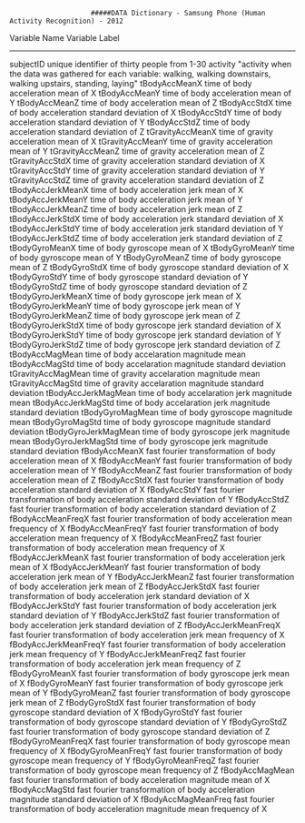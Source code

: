                     	#####DATA Dictionary - Samsung Phone (Human Activity Recognition) - 2012
		
Variable Name		Variable Label
--------------------  	------------------------------------------------------------------------------------------------------------------------
subjectID		unique identifier of thirty people from 1-30
activity		"activity when the data was gathered for each variable: walking, walking downstairs, walking upstairs, standing, laying"
tBodyAccMeanX		time of body acceleration mean of X
tBodyAccMeanY		time of body acceleration mean of Y
tBodyAccMeanZ		time of body acceleration mean of Z
tBodyAccStdX		time of body acceleration standard deviation of X
tBodyAccStdY		time of body acceleration standard deviation of Y
tBodyAccStdZ		time of body acceleration standard deviation of Z
tGravityAccMeanX	time of gravity acceleration mean of X
tGravityAccMeanY	time of gravity acceleration mean of Y
tGravityAccMeanZ	time of gravity acceleration mean of Z
tGravityAccStdX		time of gravity acceleration standard deviation of X
tGravityAccStdY		time of gravity acceleration standard deviation of Y
tGravityAccStdZ		time of gravity acceleration standard deviation of Z
tBodyAccJerkMeanX	time of body acceleration jerk mean of X
tBodyAccJerkMeanY	time of body acceleration jerk mean of Y
tBodyAccJerkMeanZ	time of body acceleration jerk mean of Z
tBodyAccJerkStdX	time of body acceleration jerk standard deviation of X
tBodyAccJerkStdY	time of body acceleration jerk standard deviation of Y
tBodyAccJerkStdZ	time of body acceleration jerk standard deviation of Z
tBodyGyroMeanX		time of body gyroscope mean of X
tBodyGyroMeanY		time of body gyroscope mean of Y
tBodyGyroMeanZ		time of body gyroscope mean of Z
tBodyGyroStdX		time of body gyroscope standard deviation of X
tBodyGyroStdY		time of body gyroscope standard deviation of Y
tBodyGyroStdZ		time of body gyroscope standard deviation of Z
tBodyGyroJerkMeanX	time of body gyroscope jerk mean of X
tBodyGyroJerkMeanY	time of body gyroscope jerk mean of Y
tBodyGyroJerkMeanZ	time of body gyroscope jerk mean of Z
tBodyGyroJerkStdX	time of body gyroscope jerk standard deviation of X
tBodyGyroJerkStdY	time of body gyroscope jerk standard deviation of Y
tBodyGyroJerkStdZ	time of body gyroscope jerk standard deviation of Z
tBodyAccMagMean		time of body accelaration magnitude mean 
tBodyAccMagStd		time of body accelaration magnitude standard deviation
tGravityAccMagMean	time of gravity accelaration magnitude mean 
tGravityAccMagStd	time of gravity accelaration magnitude standard deviation
tBodyAccJerkMagMean	time of body accelaration jerk magnitude mean 
tBodyAccJerkMagStd	time of body accelaration jerk magnitude standard deviation
tBodyGyroMagMean	time of body gyroscope magnitude mean 
tBodyGyroMagStd		time of body gyroscope magnitude standard deviation
tBodyGyroJerkMagMean	time of body gyroscope jerk magnitude mean 
tBodyGyroJerkMagStd	time of body gyroscope jerk magnitude standard deviation 
fBodyAccMeanX		fast fourier transformation of body acceleration mean of X
fBodyAccMeanY		fast fourier transformation of body acceleration mean of Y
fBodyAccMeanZ		fast fourier transformation of body acceleration mean of Z
fBodyAccStdX		fast fourier transformation of body acceleration standard deviation of X
fBodyAccStdY		fast fourier transformation of body acceleration standard deviation of Y
fBodyAccStdZ		fast fourier transformation of body acceleration standard deviation of Z
fBodyAccMeanFreqX	fast fourier transformation of body acceleration mean frequency of X
fBodyAccMeanFreqY	fast fourier transformation of body acceleration mean frequency of X
fBodyAccMeanFreqZ	fast fourier transformation of body acceleration mean frequency of X
fBodyAccJerkMeanX	fast fourier transformation of body acceleration jerk mean  of X
fBodyAccJerkMeanY	fast fourier transformation of body acceleration jerk mean  of Y
fBodyAccJerkMeanZ	fast fourier transformation of body acceleration jerk mean  of Z
fBodyAccJerkStdX	fast fourier transformation of body acceleration jerk standard deviation  of X
fBodyAccJerkStdY	fast fourier transformation of body acceleration jerk standard deviation  of Y
fBodyAccJerkStdZ	fast fourier transformation of body acceleration jerk standard deviation  of Z
fBodyAccJerkMeanFreqX	fast fourier transformation of body acceleration jerk mean  frequency of X
fBodyAccJerkMeanFreqY	fast fourier transformation of body acceleration jerk mean  frequency of Y
fBodyAccJerkMeanFreqZ	fast fourier transformation of body acceleration jerk mean  frequency of Z
fBodyGyroMeanX		fast fourier transformation of body gyroscope jerk mean  of X
fBodyGyroMeanY		fast fourier transformation of body gyroscope jerk mean  of Y
fBodyGyroMeanZ		fast fourier transformation of body gyroscope jerk mean  of Z
fBodyGyroStdX		fast fourier transformation of body gyroscope  standard deviation  of X
fBodyGyroStdY		fast fourier transformation of body gyroscope  standard deviation  of Y
fBodyGyroStdZ		fast fourier transformation of body gyroscope  standard deviation  of Z
fBodyGyroMeanFreqX	fast fourier transformation of body  gyroscope mean frequency  of X
fBodyGyroMeanFreqY	fast fourier transformation of body  gyroscope mean frequency  of Y
fBodyGyroMeanFreqZ	fast fourier transformation of body  gyroscope mean frequency  of Z
fBodyAccMagMean		fast fourier transformation of body acceleration magnitude mean  of X
fBodyAccMagStd		fast fourier transformation of body acceleration magnitude standard deviation  of X
fBodyAccMagMeanFreq	fast fourier transformation of body acceleration magnitude mean frequency of X
